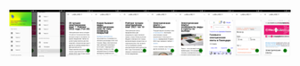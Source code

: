 <img src="_MY_PICTURES/Screenshot_20221104_153857.png" width=10% align="middle"><img src="_MY_PICTURES/Screenshot_20221104_153912.png" width=10% align="middle"><img src="_MY_PICTURES/Screenshot_20221104_153640.png" width=10% align="middle"><img src="_MY_PICTURES/Screenshot_20221104_153709.png" width=10% align="middle"><img src="_MY_PICTURES/Screenshot_20221104_153729.png" width=10% align="middle"><img src="_MY_PICTURES/Screenshot_20221104_153747.png" width=10% align="middle"><img src="_MY_PICTURES/Screenshot_20221104_153759.png" width=10% align="middle"><img src="_MY_PICTURES/Screenshot_20221104_153815.png" width=10% align="middle"><img src="_MY_PICTURES/Screenshot_20221104_153826.png" width=10% align="middle"><img src="_MY_PICTURES/Screenshot_20221104_153838.png" width=10% align="middle">